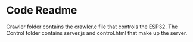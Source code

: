 # Code Readme
Crawler folder contains the crawler.c file that controls the ESP32. The Control folder contains server.js and control.html that make up the server.
